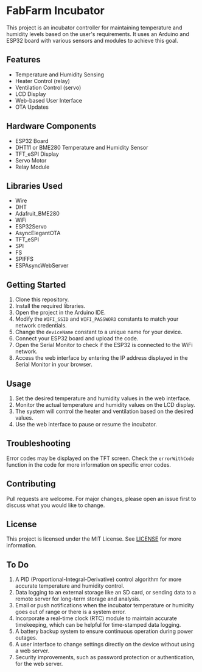 # FabFarm Incubator

This project is an incubator controller for maintaining temperature and humidity levels based on the user's requirements. It uses an Arduino and ESP32 board with various sensors and modules to achieve this goal.

## Features

- Temperature and Humidity Sensing
- Heater Control (relay)
- Ventilation Control (servo)
- LCD Display
- Web-based User Interface
- OTA Updates

## Hardware Components

- ESP32 Board
- DHT11 or BME280 Temperature and Humidity Sensor
- TFT_eSPI Display
- Servo Motor
- Relay Module

## Libraries Used

- Wire
- DHT
- Adafruit_BME280
- WiFi
- ESP32Servo
- AsyncElegantOTA
- TFT_eSPI
- SPI
- FS
- SPIFFS
- ESPAsyncWebServer

## Getting Started

1. Clone this repository.
2. Install the required libraries.
3. Open the project in the Arduino IDE.
4. Modify the `WIFI_SSID` and `WIFI_PASSWORD` constants to match your network credentials.
5. Change the `deviceName` constant to a unique name for your device.
6. Connect your ESP32 board and upload the code.
7. Open the Serial Monitor to check if the ESP32 is connected to the WiFi network.
8. Access the web interface by entering the IP address displayed in the Serial Monitor in your browser.

## Usage

1. Set the desired temperature and humidity values in the web interface.
2. Monitor the actual temperature and humidity values on the LCD display.
3. The system will control the heater and ventilation based on the desired values.
4. Use the web interface to pause or resume the incubator.

## Troubleshooting

Error codes may be displayed on the TFT screen. Check the `errorWithCode` function in the code for more information on specific error codes.

## Contributing

Pull requests are welcome. For major changes, please open an issue first to discuss what you would like to change.

## License

This project is licensed under the MIT License. See [LICENSE](LICENSE) for more information.

## To Do

1. A PID (Proportional-Integral-Derivative) control algorithm for more accurate temperature and humidity control.
2. Data logging to an external storage like an SD card, or sending data to a remote server for long-term storage and analysis.
3. Email or push notifications when the incubator temperature or humidity goes out of range or there is a system error.
4. Incorporate a real-time clock (RTC) module to maintain accurate timekeeping, which can be helpful for time-stamped data logging.
5. A battery backup system to ensure continuous operation during power outages.
6. A user interface to change settings directly on the device without using a web server.
7. Security improvements, such as password protection or authentication, for the web server.


